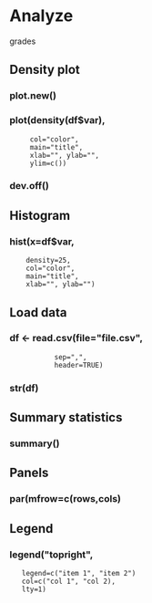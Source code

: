 # Analyze
grades

## Density plot

### plot.new()

### plot(density(df$var), 
         col="color",
         main="title",
         xlab="", ylab="",
         ylim=c())

### dev.off()

## Histogram

### hist(x=df$var,
        density=25,
        col="color",
        main="title",
        xlab="", ylab="")

## Load data

### df <- read.csv(file="file.csv",
               sep=",",
               header=TRUE)

### str(df)

## Summary statistics

### summary()

## Panels

### par(mfrow=c(rows,cols)

## Legend

### legend("topright",
       legend=c("item 1", "item 2")
       col=c("col 1", "col 2),
       lty=1)

